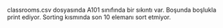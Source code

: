 classrooms.csv dosyasında A101 sınıfında bir sıkıntı var. Boşunda boşlukla print ediyor. 
Sorting kısmında son 10 elemanı sort etmiyor.
